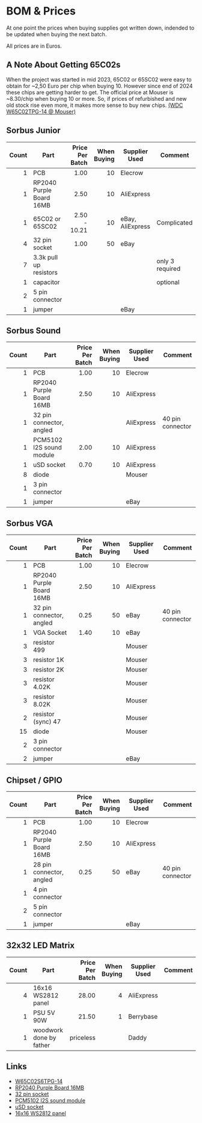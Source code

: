 BOM & Prices
============

At one point the prices when buying supplies got written down, indended to be
updated when buying the next batch.

All prices are in Euros.


A Note About Getting 65C02s
---------------------------

When the project was started in mid 2023, 65C02 or 65SC02 were easy to obtain
for ~2,50 Euro per chip when buying 10. However since end of 2024 these chips
are getting harder to get. The official price at Mouser is ~8.30/chip when
buying 10 or more. So, if prices of refurbished and new old stock rise even
more, it makes more sense to buy new chips.
[(WDC W65C02TPG-14 @ Mouser)](https://eu.mouser.com/ProductDetail/Western-Design-Center-WDC/W65C02S6TPG-14?qs=opBjA1TV903lvWo9AEKH5w%3D%3D)


Sorbus Junior
-------------

| Count | Part                     | Price Per Batch | When Buying | Supplier Used    | Comment          |
| ----: | ------------------------ | --------------: | ----------: | ---------------- | ---------------- |
|     1 | PCB                      |            1.00 |          10 | Elecrow          |                  |
|     1 | RP2040 Purple Board 16MB |            2.50 |          10 | AliExpress       |                  |
|     1 | 65C02 or 65SC02          |    2.50 - 10.21 |          10 | eBay, AliExpress | Complicated      |
|     4 | 32 pin socket            |            1.00 |          50 | eBay             |                  |
|     7 | 3.3k pull up resistors   |                 |             |                  | only 3 required  |
|     1 | capacitor                |                 |             |                  | optional         |
|     2 | 5 pin connector          |                 |             |                  |                  |
|     1 | jumper                   |                 |             | eBay             |                  |


Sorbus Sound
------------

| Count | Part                     | Price Per Batch | When Buying | Supplier Used    | Comment          |
| ----: | ------------------------ | --------------: | ----------: | ---------------- | ---------------- |
|     1 | PCB                      |            1.00 |          10 | Elecrow          |                  |
|     1 | RP2040 Purple Board 16MB |            2.50 |          10 | AliExpress       |                  |
|     1 | 32 pin connector, angled |                 |             | AliExpress       | 40 pin connector |
|     1 | PCM5102 I2S sound module |            2.00 |          10 | AliExpress       |                  |
|     1 | uSD socket               |            0.70 |          10 | AliExpress       |                  |
|     8 | diode                    |                 |             | Mouser           |                  |
|     1 | 3 pin connector          |                 |             |                  |                  |
|     1 | jumper                   |                 |             | eBay             |                  |


Sorbus VGA
----------

| Count | Part                     | Price Per Batch | When Buying | Supplier Used    | Comment          |
| ----: | ------------------------ | --------------: | ----------: | ---------------- | ---------------- |
|     1 | PCB                      |            1.00 |          10 | Elecrow          |                  |
|     1 | RP2040 Purple Board 16MB |            2.50 |          10 | AliExpress       |                  |
|     1 | 32 pin connector, angled |            0.25 |          50 | eBay             | 40 pin connector |
|     1 | VGA Socket               |            1.40 |          10 | eBay             |                  |
|     3 | resistor 499             |                 |             | Mouser           |                  |
|     3 | resistor 1K              |                 |             | Mouser           |                  |
|     3 | resistor 2K              |                 |             | Mouser           |                  |
|     3 | resistor 4.02K           |                 |             | Mouser           |                  |
|     3 | resistor 8.02K           |                 |             | Mouser           |                  |
|     2 | resistor (sync) 47       |                 |             | Mouser           |                  |
|    15 | diode                    |                 |             | Mouser           |                  |
|     2 | 3 pin connector          |                 |             |                  |                  |
|     2 | jumper                   |                 |             | eBay             |                  |


Chipset / GPIO
--------------

| Count | Part                     | Price Per Batch | When Buying | Supplier Used    | Comment          |
| ----: | ------------------------ | --------------: | ----------: | ---------------- | ---------------- |
|     1 | PCB                      |            1.00 |          10 | Elecrow          |                  |
|     1 | RP2040 Purple Board 16MB |            2.50 |          10 | AliExpress       |                  |
|     1 | 28 pin connector, angled |            0.25 |          50 | eBay             | 40 pin connector |
|     1 | 4 pin connector          |                 |             |                  |                  |
|     2 | 5 pin connector          |                 |             |                  |                  |
|     1 | jumper                   |                 |             | eBay             |                  |


32x32 LED Matrix
----------------

| Count | Part                     | Price Per Batch | When Buying | Supplier Used    | Comment          |
| ----: | ------------------------ | --------------: | ----------: | ---------------- | ---------------- |
|     4 | 16x16 WS2812 panel       |           28.00 |           4 | AliExpress       |                  |
|     1 | PSU 5V 90W               |           21.50 |           1 | Berrybase        |                  |
|     1 | woodwork done by father  |       priceless |             | Daddy            |                  |


Links
-----

- [W65C02S6TPG-14](https://www.mouser.de/ProductDetail/Western-Design-Center-WDC/W65C816S6PG-14?qs=opBjA1TV900oFHK2UUDZKA%3D%3D)
- [RP2040 Purple Board 16MB]()
- [32 pin socket]()
- [PCM5102 I2S sound module]()
- [uSD socket]()
- [16x16 WS2812 panel]()

